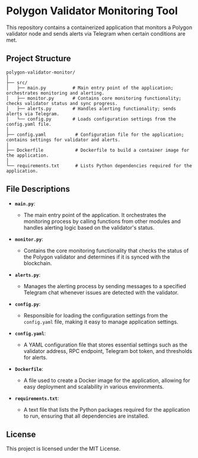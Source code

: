 # Polygon Validator Monitoring Tool

This repository contains a containerized application that monitors a Polygon validator node and sends alerts via Telegram when certain conditions are met.

## Project Structure
```plaintext
polygon-validator-monitor/
│
├── src/
│   ├── main.py          # Main entry point of the application; orchestrates monitoring and alerting.
│   ├── monitor.py       # Contains core monitoring functionality; checks validator status and sync progress.
│   ├── alerts.py        # Handles alerting functionality; sends alerts via Telegram.
│   └── config.py        # Loads configuration settings from the config.yaml file.
│
├── config.yaml           # Configuration file for the application; contains settings for validator and alerts.
│
├── Dockerfile            # Dockerfile to build a container image for the application.
│
└── requirements.txt      # Lists Python dependencies required for the application.
```



## File Descriptions

- **`main.py`**: 
  - The main entry point of the application. It orchestrates the monitoring process by calling functions from other modules and handles alerting logic based on the validator's status.

- **`monitor.py`**: 
  - Contains the core monitoring functionality that checks the status of the Polygon validator and determines if it is synced with the blockchain.

- **`alerts.py`**: 
  - Manages the alerting process by sending messages to a specified Telegram chat whenever issues are detected with the validator.

- **`config.py`**: 
  - Responsible for loading the configuration settings from the `config.yaml` file, making it easy to manage application settings.

- **`config.yaml`**: 
  - A YAML configuration file that stores essential settings such as the validator address, RPC endpoint, Telegram bot token, and thresholds for alerts.

- **`Dockerfile`**: 
  - A file used to create a Docker image for the application, allowing for easy deployment and scalability in various environments.

- **`requirements.txt`**: 
  - A text file that lists the Python packages required for the application to run, ensuring that all dependencies are installed.

## License

This project is licensed under the MIT License.
